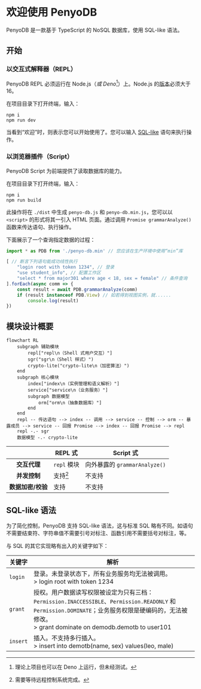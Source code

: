 # 欢迎使用 PenyoDB

PenyoDB 是一款基于 TypeScript 的 NoSQL 数据库，使用 SQL-like 语法。

## 开始

### 以交互式解释器（REPL）

PenyoDB REPL 必须运行在 Node.js（*或 Deno*[^isDenoAvailable]）上。Node.js 的[版本](https://nodejs.org/dist/)必须大于 16。

在项目目录下打开终端，输入：

```text
npm i
npm run dev
```

当看到“欢迎”时，则表示您可以开始使用了。您可以输入 [SQL-like](#sql-like-语法) 语句来执行操作。

[^isDenoAvailable]: 理论上项目也可以在 Deno 上运行，但未经测试。

### 以浏览器插件（Script）

PenyoDB Script 为前端提供了读取数据库的能力。

在项目目录下打开终端，输入：

```text
npm i
npm run build
```

此操作将在 `./dist` 中生成 `penyo-db.js` 和 `penyo-db.min.js`，您可以以 `<script>` 的形式将其一引入 HTML 页面。通过调用 `Promise grammarAnalyze()` 函数来传达语句、执行操作。

下面展示了一个查询指定数据的过程：

```js
import * as PDB from './penyo-db.min' // 您应该在生产环境中使用“min”库

[ // 断言下列语句能成功线性执行
    "login root with token 1234", // 登录
    "use student_info", // 配置工作区
    "select * from major301 where age < 18, sex = female" // 条件查询
].forEach(async comm => {
    const result = await PDB.grammarAnalyze(comm)
    if (result instanceof PDB.View) // 如若得到视图实例，就......
        console.log(result)
})
```

## 模块设计概要

```mermaid
flowchart RL
    subgraph 辅助模块
        repl["repl\n（Shell 式用户交互）"]
        sgr("sgr\n（Shell 样式）")
        crypto-lite("crypto-lite\n（加密算法）")
    end
    subgraph 核心模块
        index["index\n（实例管理和语义解析）"]
        service["service\n（业务服务）"]
        subgraph 数据模型
            orm["orm\n（抽象数据库）"]
        end
    end
    repl -- 传达语句 --> index -- 调用 --> service -- 控制 --> orm -- 暴露成员 --> service -- 回报 Promise --> index -- 回报 Promise --> repl
    repl -.- sgr
    数据模型 -.- crypto-lite
```

||REPL 式|Script 式|
|:-:|-|-|
|**交互代理**|`repl` 模块|向外暴露的 `grammarAnalyze()`|
|**并发控制**|支持[^isConcurrentAvailable]|不支持|
|**数据加密/校验**|支持|不支持|

[^isConcurrentAvailable]: 需要等待远程控制系统完成。

## SQL-like 语法

为了简化控制，PenyoDB 支持 SQL-like 语法，这与标准 SQL 略有不同。如语句不需要结束符、字符串值不需要引号对标注、函数引用不需要括号对标注，等。

与 SQL 的其它实现略有出入的关键字如下：

|关键字|解析|
|-|-|
|`login`|登录。未登录状态下，所有业务服务均无法被调用。<br>> login root with token 1234||
|`grant`|授权。用户数据读写权限被设定为只有三档：`Permission.INACCESSIBLE`、`Permission.READONLY` 和 `Permission.DOMINATE`；业务服务权限是硬编码的，无法被修改。<br>> grant dominate on demodb.demotb to user101||
|`insert`|插入。不支持多行插入。<br>> insert into demotb(name, sex) values(leo, male)|
